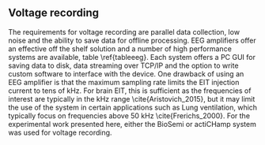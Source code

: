 ## Voltage recording
The requirements for voltage recording are parallel data collection, low noise and the ability to save data for offline processing. EEG amplifiers offer an effective off the shelf solution and a number of high performance systems are available, table \ref{tableeeg}. Each system offers a PC GUI for saving data to disk, data streaming over TCP/IP and the option to write custom software to interface with the device. One drawback of using an EEG amplifier is that the maximum sampling rate limits the EIT injection current to tens of kHz. For brain EIT, this is sufficient as the frequencies of interest are typically in the kHz range \cite{Aristovich_2015}, but it may limit the use of the system in certain applications such as Lung ventilation, which typically focus on frequencies above 50 kHz \cite{Frerichs_2000}. For the experimental work presented here, either the BioSemi or actiCHamp system was used for voltage recording.





